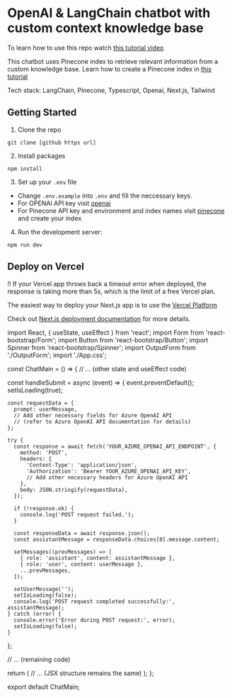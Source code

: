 # OpenAI & LangChain chatbot with custom context knowledge base

To learn how to use this repo watch [this tutorial video](https://youtu.be/AMc2A5Abj3M)

This chatbot uses Pinecone index to retrieve relevant information from a custom knowledge base.
Learn how to create a Pinecone index in [this tutorial](https://youtu.be/k1LrBOtNARk)

Tech stack: LangChain, Pinecone, Typescript, Openai, Next.js, Tailwind

## Getting Started

1. Clone the repo

```
git clone [github https url]
```

2. Install packages

```
npm install
```

3. Set up your `.env` file

- Change `.env.example` into `.env` and fill the neccessary keys.
- For OPENAI API key visit [openai](https://help.openai.com/en/articles/4936850-where-do-i-find-my-secret-api-key)
- For Pinecone API key and environment and index names visit [pinecone](https://pinecone.io/) and create your index

4. Run the development server:

```
npm run dev
```

## Deploy on Vercel

!! If your Vercel app throws back a timeout error when deployed, the response is taking more than 5s, which is the limit of a free Vercel plan.

The easiest way to deploy your Next.js app is to use the [Vercel Platform](https://vercel.com/new?utm_medium=default-template&filter=next.js&utm_source=create-next-app&utm_campaign=create-next-app-readme)

Check out [Next.js deployment documentation](https://nextjs.org/docs/deployment) for more details.

import React, { useState, useEffect } from 'react';
import Form from 'react-bootstrap/Form';
import Button from 'react-bootstrap/Button';
import Spinner from 'react-bootstrap/Spinner';
import OutputForm from './OutputForm';
import './App.css';

const ChatMain = () => {
  // ... (other state and useEffect code)

  const handleSubmit = async (event) => {
    event.preventDefault();
    setIsLoading(true);

    const requestData = {
      prompt: userMessage,
      // Add other necessary fields for Azure OpenAI API
      // (refer to Azure OpenAI API documentation for details)
    };

    try {
      const response = await fetch('YOUR_AZURE_OPENAI_API_ENDPOINT', {
        method: 'POST',
        headers: {
          'Content-Type': 'application/json',
          'Authorization': 'Bearer YOUR_AZURE_OPENAI_API_KEY',
          // Add other necessary headers for Azure OpenAI API
        },
        body: JSON.stringify(requestData),
      });

      if (!response.ok) {
        console.log('POST request failed.');
      }

      const responseData = await response.json();
      const assistantMessage = responseData.choices[0].message.content;

      setMessages((prevMessages) => [
        { role: 'assistant', content: assistantMessage },
        { role: 'user', content: userMessage },
        ...prevMessages,
      ]);

      setUserMessage('');
      setIsLoading(false);
      console.log('POST request completed successfully:', assistantMessage);
    } catch (error) {
      console.error('Error during POST request:', error);
      setIsLoading(false);
    }
  };

  // ... (remaining code)

  return (
    // ... (JSX structure remains the same)
  );
};

export default ChatMain;
